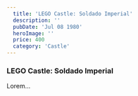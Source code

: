 ```yaml
---
  title: 'LEGO Castle: Soldado Imperial'
  description: ''
  pubDate: 'Jul 08 1980'
  heroImage: ''
  price: 400
  category: 'Castle'
---
```


### LEGO Castle: Soldado Imperial

Lorem...


